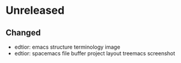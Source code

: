 
# Unreleased

## Changed

- edtior: emacs structure terminology image
- edtior: spacemacs file buffer project layout treemacs screenshot
